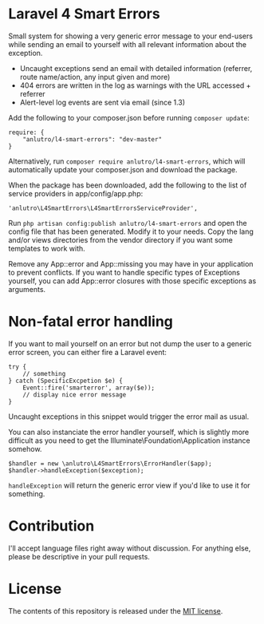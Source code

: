 # Laravel 4 Smart Errors
Small system for showing a very generic error message to your end-users while sending an email to yourself with all relevant information about the exception.

- Uncaught exceptions send an email with detailed information (referrer, route name/action, any input given and more)
- 404 errors are written in the log as warnings with the URL accessed + referrer
- Alert-level log events are sent via email (since 1.3)

Add the following to your composer.json before running `composer update`:

	require: {
		"anlutro/l4-smart-errors": "dev-master"
	}

Alternatively, run `composer require anlutro/l4-smart-errors`, which will automatically update your composer.json and download the package.

When the package has been downloaded, add the following to the list of service providers in app/config/app.php:

	'anlutro\L4SmartErrors\L4SmartErrorsServiceProvider',

Run `php artisan config:publish anlutro/l4-smart-errors` and open the config file that has been generated. Modify it to your needs. Copy the lang and/or views directories from the vendor directory if you want some templates to work with.

Remove any App::error and App::missing you may have in your application to prevent conflicts. If you want to handle specific types of Exceptions yourself, you can add App::error closures with those specific exceptions as arguments.

# Non-fatal error handling
If you want to mail yourself on an error but not dump the user to a generic error screen, you can either fire a Laravel event:

	try {
		// something
	} catch (SpecificExcpetion $e) {
		Event::fire('smarterror', array($e));
		// display nice error message
	}

Uncaught exceptions in this snippet would trigger the error mail as usual.

You can also instanciate the error handler yourself, which is slightly more difficult as you need to get the Illuminate\Foundation\Application instance somehow.

	$handler = new \anlutro\L4SmartErrors\ErrorHandler($app);
	$handler->handleException($exception);

`handleException` will return the generic error view if you'd like to use it for something.

# Contribution
I'll accept language files right away without discussion. For anything else, please be descriptive in your pull requests.

# License
The contents of this repository is released under the [MIT license](http://opensource.org/licenses/MIT).